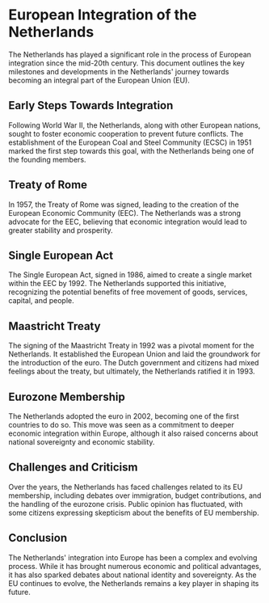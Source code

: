 # European Integration of the Netherlands

The Netherlands has played a significant role in the process of European integration since the mid-20th century. This document outlines the key milestones and developments in the Netherlands' journey towards becoming an integral part of the European Union (EU).

## Early Steps Towards Integration

Following World War II, the Netherlands, along with other European nations, sought to foster economic cooperation to prevent future conflicts. The establishment of the European Coal and Steel Community (ECSC) in 1951 marked the first step towards this goal, with the Netherlands being one of the founding members.

## Treaty of Rome

In 1957, the Treaty of Rome was signed, leading to the creation of the European Economic Community (EEC). The Netherlands was a strong advocate for the EEC, believing that economic integration would lead to greater stability and prosperity.

## Single European Act

The Single European Act, signed in 1986, aimed to create a single market within the EEC by 1992. The Netherlands supported this initiative, recognizing the potential benefits of free movement of goods, services, capital, and people.

## Maastricht Treaty

The signing of the Maastricht Treaty in 1992 was a pivotal moment for the Netherlands. It established the European Union and laid the groundwork for the introduction of the euro. The Dutch government and citizens had mixed feelings about the treaty, but ultimately, the Netherlands ratified it in 1993.

## Eurozone Membership

The Netherlands adopted the euro in 2002, becoming one of the first countries to do so. This move was seen as a commitment to deeper economic integration within Europe, although it also raised concerns about national sovereignty and economic stability.

## Challenges and Criticism

Over the years, the Netherlands has faced challenges related to its EU membership, including debates over immigration, budget contributions, and the handling of the eurozone crisis. Public opinion has fluctuated, with some citizens expressing skepticism about the benefits of EU membership.

## Conclusion

The Netherlands' integration into Europe has been a complex and evolving process. While it has brought numerous economic and political advantages, it has also sparked debates about national identity and sovereignty. As the EU continues to evolve, the Netherlands remains a key player in shaping its future.